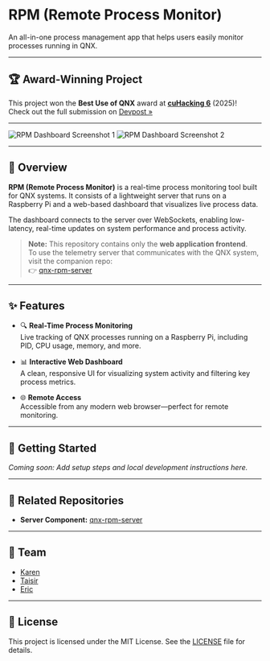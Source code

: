 # RPM (Remote Process Monitor)

An all-in-one process management app that helps users easily monitor processes running in QNX.

---

## 🏆 Award-Winning Project

This project won the **Best Use of QNX** award at [**cuHacking 6**](https://cuhacking.com/) (2025)!  
Check out the full submission on [Devpost »](https://devpost.com/software/rpm-remote-process-monitor)

---

![RPM Dashboard Screenshot 1](https://github.com/user-attachments/assets/89d03dd4-3d27-454c-a1a2-40a1e3ec1b66)
![RPM Dashboard Screenshot 2](https://github.com/user-attachments/assets/2704ef8b-d9d3-4929-82ba-71da6270d727)

---

## 🧭 Overview

**RPM (Remote Process Monitor)** is a real-time process monitoring tool built
for QNX systems. It consists of a lightweight server that runs on a
Raspberry Pi and a web-based dashboard that visualizes live process data.

The dashboard connects to the server over WebSockets, enabling low-latency,
real-time updates on system performance and process activity.

> **Note:** This repository contains only the **web application frontend**.  
> To use the telemetry server that communicates with the QNX system, visit 
the companion repo:  
> 👉 [qnx-rpm-server](https://github.com/EricHayter/qnx-rpm-server)

---

## ✨ Features

- 🔍 **Real-Time Process Monitoring**  
  Live tracking of QNX processes running on a Raspberry Pi, including PID, CPU
  usage, memory, and more.

- 📊 **Interactive Web Dashboard**  
  A clean, responsive UI for visualizing system activity and filtering key
  process metrics.

- 🌐 **Remote Access**  
  Accessible from any modern web browser—perfect for remote monitoring.

---

## 🚀 Getting Started

_Coming soon: Add setup steps and local development instructions here._

---

## 🔗 Related Repositories

- **Server Component:** [qnx-rpm-server](https://github.com/EricHayter/qnx-rpm-server)

---

## 👥 Team

- [Karen](https://github.com/Sultreedolfin)
- [Taisir](https://github.com/taisirhassan)
- [Eric](https://github.com/EricHayter)

---

## 📄 License

This project is licensed under the MIT License. See the [LICENSE](LICENSE) file for details.

